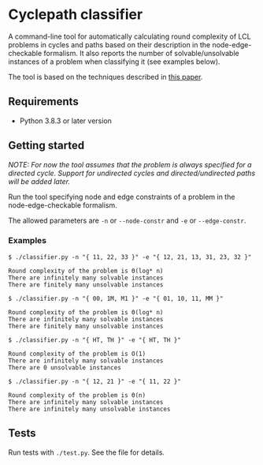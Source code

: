 # Cyclepath classifier

A command-line tool for automatically calculating round complexity of LCL problems in cycles and paths based on their description in the node-edge-checkable formalism. It also reports the number of solvable/unsolvable instances of a problem when classifying it (see examples below).

The tool is based on the techniques described in [this paper](https://arxiv.org/abs/2002.07659).

## Requirements

* Python 3.8.3 or later version

## Getting started

_NOTE: For now the tool assumes that the problem is always specified for a directed cycle. Support for undirected cycles and directed/undirected paths will be added later._

Run the tool specifying node and edge constraints of a problem in the node-edge-checkable formalism.

The allowed parameters are `-n` or `--node-constr` and `-e` or `--edge-constr`.

### Examples

```
$ ./classifier.py -n "{ 11, 22, 33 }" -e "{ 12, 21, 13, 31, 23, 32 }"

Round complexity of the problem is Θ(log* n)
There are infinitely many solvable instances
There are finitely many unsolvable instances
```

```
$ ./classifier.py -n "{ 00, 1M, M1 }" -e "{ 01, 10, 11, MM }"

Round complexity of the problem is Θ(log* n)
There are infinitely many solvable instances
There are finitely many unsolvable instances
```

```
$ ./classifier.py -n "{ HT, TH }" -e "{ HT, TH }"

Round complexity of the problem is O(1)
There are infinitely many solvable instances
There are 0 unsolvable instances
```

```
$ ./classifier.py -n "{ 12, 21 }" -e "{ 11, 22 }"

Round complexity of the problem is Θ(n)
There are infinitely many solvable instances
There are infinitely many unsolvable instances
```

## Tests

Run tests with `./test.py`. See the file for details.
